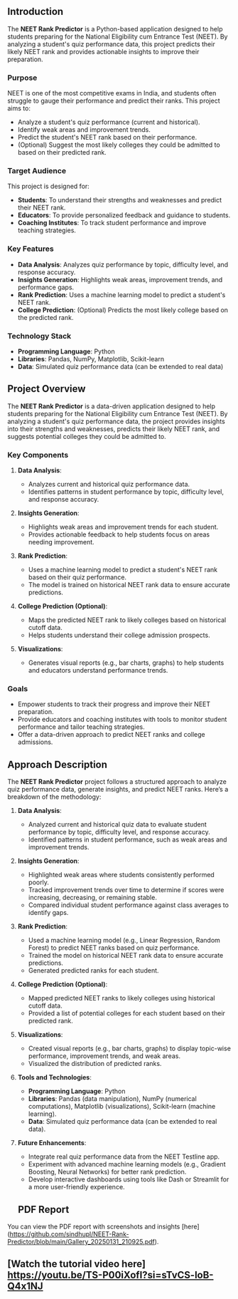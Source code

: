 ## Introduction

The **NEET Rank Predictor** is a Python-based application designed to help students preparing for the National Eligibility cum Entrance Test (NEET). By analyzing a student's quiz performance data, this project predicts their likely NEET rank and provides actionable insights to improve their preparation.

### Purpose
NEET is one of the most competitive exams in India, and students often struggle to gauge their performance and predict their ranks. This project aims to:
- Analyze a student's quiz performance (current and historical).
- Identify weak areas and improvement trends.
- Predict the student's NEET rank based on their performance.
- (Optional) Suggest the most likely colleges they could be admitted to based on their predicted rank.

### Target Audience
This project is designed for:
- **Students**: To understand their strengths and weaknesses and predict their NEET rank.
- **Educators**: To provide personalized feedback and guidance to students.
- **Coaching Institutes**: To track student performance and improve teaching strategies.

### Key Features
- **Data Analysis**: Analyzes quiz performance by topic, difficulty level, and response accuracy.
- **Insights Generation**: Highlights weak areas, improvement trends, and performance gaps.
- **Rank Prediction**: Uses a machine learning model to predict a student's NEET rank.
- **College Prediction**: (Optional) Predicts the most likely college based on the predicted rank.

### Technology Stack
- **Programming Language**: Python
- **Libraries**: Pandas, NumPy, Matplotlib, Scikit-learn
- **Data**: Simulated quiz performance data (can be extended to real data)

## Project Overview
The **NEET Rank Predictor** is a data-driven application designed to help students preparing for the National Eligibility cum Entrance Test (NEET). By analyzing a student's quiz performance data, the project provides insights into their strengths and weaknesses, predicts their likely NEET rank, and suggests potential colleges they could be admitted to.

### Key Components
1. **Data Analysis**:
   - Analyzes current and historical quiz performance data.
   - Identifies patterns in student performance by topic, difficulty level, and response accuracy.

2. **Insights Generation**:
   - Highlights weak areas and improvement trends for each student.
   - Provides actionable feedback to help students focus on areas needing improvement.

3. **Rank Prediction**:
   - Uses a machine learning model to predict a student's NEET rank based on their quiz performance.
   - The model is trained on historical NEET rank data to ensure accurate predictions.

4. **College Prediction (Optional)**:
   - Maps the predicted NEET rank to likely colleges based on historical cutoff data.
   - Helps students understand their college admission prospects.

5. **Visualizations**:
   - Generates visual reports (e.g., bar charts, graphs) to help students and educators understand performance trends.

### Goals
- Empower students to track their progress and improve their NEET preparation.
- Provide educators and coaching institutes with tools to monitor student performance and tailor teaching strategies.
- Offer a data-driven approach to predict NEET ranks and college admissions.

## Approach Description

The **NEET Rank Predictor** project follows a structured approach to analyze quiz performance data, generate insights, and predict NEET ranks. Here’s a breakdown of the methodology:

1. **Data Analysis**:
   - Analyzed current and historical quiz data to evaluate student performance by topic, difficulty level, and response accuracy.
   - Identified patterns in student performance, such as weak areas and improvement trends.

2. **Insights Generation**:
   - Highlighted weak areas where students consistently performed poorly.
   - Tracked improvement trends over time to determine if scores were increasing, decreasing, or remaining stable.
   - Compared individual student performance against class averages to identify gaps.

3. **Rank Prediction**:
   - Used a machine learning model (e.g., Linear Regression, Random Forest) to predict NEET ranks based on quiz performance.
   - Trained the model on historical NEET rank data to ensure accurate predictions.
   - Generated predicted ranks for each student.

4. **College Prediction (Optional)**:
   - Mapped predicted NEET ranks to likely colleges using historical cutoff data.
   - Provided a list of potential colleges for each student based on their predicted rank.

5. **Visualizations**:
   - Created visual reports (e.g., bar charts, graphs) to display topic-wise performance, improvement trends, and weak areas.
   - Visualized the distribution of predicted ranks.

6. **Tools and Technologies**:
   - **Programming Language**: Python
   - **Libraries**: Pandas (data manipulation), NumPy (numerical computations), Matplotlib (visualizations), Scikit-learn (machine learning).
   - **Data**: Simulated quiz performance data (can be extended to real data).

7. **Future Enhancements**:
   - Integrate real quiz performance data from the NEET Testline app.
   - Experiment with advanced machine learning models (e.g., Gradient Boosting, Neural Networks) for better rank prediction.
   - Develop interactive dashboards using tools like Dash or Streamlit for a more user-friendly experience.

   ## PDF Report
You can view the PDF report with screenshots and insights [here] (https://github.com/sindhupl/NEET-Rank-Predictor/blob/main/Gallery_20250131_210925.pdf).

## [Watch the tutorial video here] https://youtu.be/TS-P00iXofI?si=sTvCS-loB-Q4x1NJ